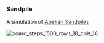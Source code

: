 ### Sandpile

A simulation of [Abelian Sandpiles](https://en.wikipedia.org/wiki/Abelian_sandpile_model)


![board_steps_1500_rows_18_cols_18](https://user-images.githubusercontent.com/238952/119865929-3b36bd80-beea-11eb-9a12-ddc59c82ead0.gif)
